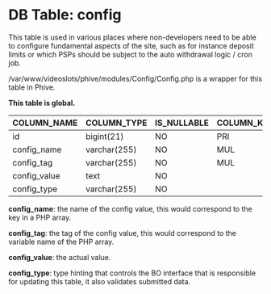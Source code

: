 # DB Table: config
This table is used in various places where non-developers need to be able to configure fundamental aspects of the site, such as for instance deposit limits or which PSPs should be subject to the auto withdrawal logic / cron job.

/var/www/videoslots/phive/modules/Config/Config.php is a wrapper for this table in Phive.

**This table is global.**

|COLUMN_NAME |COLUMN_TYPE |IS_NULLABLE|COLUMN_KEY|COLUMN_DEFAULT|EXTRA         |
|------------|------------|-----------|----------|--------------|--------------|
|id          |bigint(21)  |NO         |PRI       |              |auto_increment|
|config_name |varchar(255)|NO         |MUL       |              |              |
|config_tag  |varchar(255)|NO         |MUL       |              |              |
|config_value|text        |NO         |          |              |              |
|config_type |varchar(255)|NO         |          |              |              |

**config_name**: the name of the config value, this would correspond to the key in a PHP array.

**config_tag**: the tag of the config value, this would correspond to the variable name of the PHP array.

**config_value**: the actual value.

**config_type**: type hinting that controls the BO interface that is responsible for updating this table, it also validates submitted data.